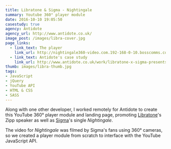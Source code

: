 ```yaml
---
title: Libratone & Sigma - Nightingale
summary: Youtube 360° player module
date: 2016-10-10 19:05:50
casestudy: true
agency: Antidote
agency_url: http://www.antidote.co.uk/
image_post: /images/libra-cover.jpg
page_links:
  - link_text: The player
    link_url: http://nightingale360-video.com.192-168-0-10.bosscomms.com/
  - link_text: Antidote's case study
    link_url: http://www.antidote.co.uk/work/libratone-x-sigma-presents-nightingale/
thumb: images/libra-thumb.jpg
tags:
- JavaScript
- jQuery
- YouTube API
- HTML & CSS
- SASS
---
```

Along with one other developer, I worked remotely for Antidote to create this YouTube 360° player module and landing page, promoting [Libratone](https://www.libratone.com/uk)'s Zipp speaker as well as [Sigma](http://www.sigmahq.com/)'s single _Nightingale_.

The video for _Nightingale_ was filmed by Sigma's fans using 360° cameras, so we created a player module from scratch to interface with the YouTube JavaScript API.
